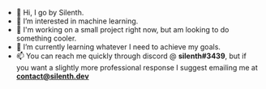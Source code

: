 - 👋 Hi, I go by Silenth.
- 👀 I’m interested in machine learning.
- 🔨 I'm working on a small project right now, but am looking to do something cooler.
- 🌱 I’m currently learning whatever I need to achieve my goals.
- 📫 You can reach me quickly through discord @ **silenth#3439**, but if you want a slightly more professional response I suggest emailing me at **contact@silenth.dev**

<!---
Silenth1806/Silenth1806 is a ✨ special ✨ repository because its `README.md` (this file) appears on your GitHub profile.
You can click the Preview link to take a look at your changes.
--->
